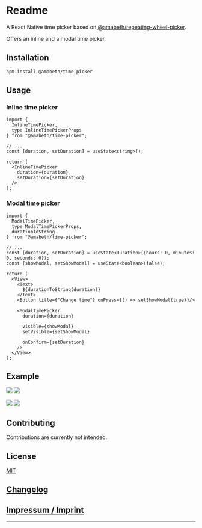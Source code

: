 # Readme

A React Native time picker based
on [@amabeth/repeating-wheel-picker](https://amabeth.github.io/repeating-wheel-picker/).

Offers an inline and a modal time picker.

## Installation

```sh
npm install @amabeth/time-picker
```

## Usage

### Inline time picker
```tsx
import {
  InlineTimePicker,
  type InlineTimePickerProps
} from "@amabeth/time-picker";

// ...
const [duration, setDuration] = useState<string>();

return (
  <InlineTimePicker
    duration={duration}
    setDuration={setDuration}
  />
);
```

### Modal time picker
```tsx
import {
  ModalTimePicker,
  type ModalTimePickerProps,
  durationToString
} from "@amabeth/time-picker";

// ...
const [duration, setDuration] = useState<Duration>({hours: 0, minutes: 0, seconds: 0});
const [showModal, setShowModal] = useState<boolean>(false);

return (
  <View>
    <Text>
      ${durationToString(duration)}
    </Text>
    <Button title={"Change time"} onPress={() => setShowModal(true)}/>

    <ModalTimePicker
      duration={duration}

      visible={showModal}
      setVisible={setShowModal}

      onConfirm={setDuration}
    />
  </View>
);
```

## Example

![](./assets/example-inline.gif) ![](./assets/example-modal-confirm.gif)

![](./assets/example-modal-cancel.gif) ![](./assets/example-modal-tap-out.gif)

## Contributing

Contributions are currently not intended.

## License

[MIT](LICENSE)

## [Changelog](CHANGELOG.md)

## [Impressum / Imprint](https://amabeth.github.io/#imprint)

---
